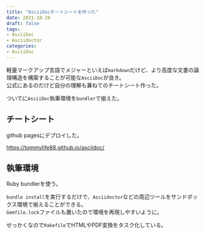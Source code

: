 ```yaml
---
title: "AsciiDocチートシートを作った"
date: 2021-10-29
draft: false
tags:
- AsciiDoc
- Asciidoctor
categories:
- AsciiDoc
---
```


軽量マークアップ言語でメジャーといえば`markdown`だけど、より高度な文書の論理構造を構築することが可能な`AsciiDoc`が良き。  
公式にあるのだけど自分の理解も兼ねてのチートシート作った。

ついでに`AsciiDoc`執筆環境を`bundler`で揃えた。

## チートシート

github pagesにデプロイした。

https://tommylife88.github.io/asciidoc/

## 執筆環境

Ruby bundlerを使う。

`bundle install`を実行するだけで、`Asciidoctor`などの周辺ツールをサンドボックス環境で揃えることができる。  
`Gemfile.lock`ファイルも置いたので環境を再現しやすいように。

せっかくなので`Rakefile`でHTMLやPDF変換をタスク化している。